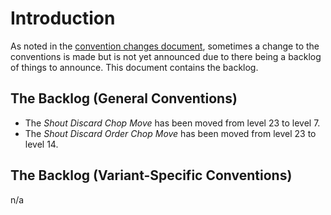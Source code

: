 # Introduction

As noted in the [convention changes document](convention-changes.md), sometimes a change to the conventions is made but is not yet announced due to there being a backlog of things to announce. This document contains the backlog.

## The Backlog (General Conventions)

- The _Shout Discard Chop Move_ has been moved from level 23 to level 7.
- The _Shout Discard Order Chop Move_ has been moved from level 23 to level 14.

## The Backlog (Variant-Specific Conventions)

n/a
